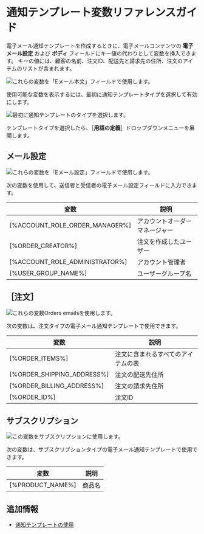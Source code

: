 # 通知テンプレート変数リファレンスガイド

電子メール通知テンプレートを作成するときに、電子メールコンテンツの **電子メール設定** および **ボディ** フィールドにキー値の代わりとして変数を挿入できます。 キーの値には、顧客の名前、注文ID、配送先と請求先の住所、注文のアイテムのリストが含まれます。

![これらの変数を「Eメール本文」フィールドで使用します。](./notification-template-variables-reference-guide/images/02.png)

使用可能な変数を表示するには、最初に通知テンプレートタイプを選択して有効にします。

![最初に通知テンプレートのタイプを選択します。](./notification-template-variables-reference-guide/images/01.png)

テンプレートタイプを選択したら、［**用語の定義**］ドロップダウンメニューを展開します。

<a name="email-settings" />

## メール設定

![これらの変数を「Eメール設定」フィールドで使用します。](./notification-template-variables-reference-guide/images/03.png)

次の変数を使用して、送信者と受信者の電子メール設定フィールドに入力できます。

| 変数                               | 説明              |
| -------------------------------- | --------------- |
| [%ACCOUNT_ROLE_ORDER_MANAGER%] | アカウントオーダーマネージャー |
| [%ORDER_CREATOR%]                | 注文を作成したユーザー     |
| [%ACCOUNT_ROLE_ADMINISTRATOR%] | アカウント管理者        |
| [%USER_GROUP_NAME%]            | ユーザーグループ名       |

<a name="orders" />

## ［注文］

![これらの変数Orders emailsを使用します。](./notification-template-variables-reference-guide/images/05.png)

次の変数は、注文タイプの電子メール通知テンプレートで使用できます。

| 変数                           | 説明                |
| ---------------------------- | ----------------- |
| [%ORDER_ITEMS%]              | 注文に含まれるすべてのアイテムの表 |
| [%ORDER_SHIPPING_ADDRESS%] | 注文の配送先住所          |
| [%ORDER_BILLING_ADDRESS%]  | 注文の請求先住所          |
| [%ORDER_ID%]                 | 注文ID              |

<a name="subscription" />

## サブスクリプション

![この変数をサブスクリプションに使用します。](./notification-template-variables-reference-guide/images/04.png)

次の変数は、サブスクリプションタイプの電子メール通知テンプレートで使用できます。

| 変数               | 説明  |
| ---------------- | --- |
| [%PRODUCT_NAME%] | 商品名 |

<a name="additional-information" />

## 追加情報

* [通知テンプレートの使用](./using-notification-templates.md)
